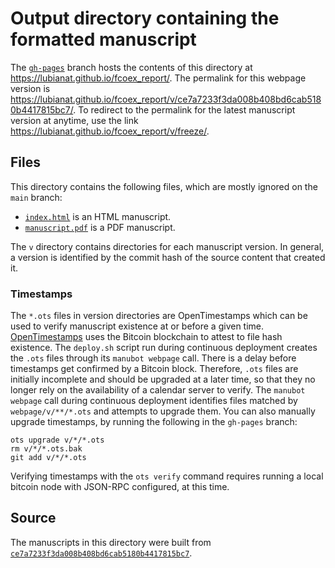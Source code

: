 # Output directory containing the formatted manuscript

The [`gh-pages`](https://github.com/lubianat/fcoex_report/tree/gh-pages) branch hosts the contents of this directory at <https://lubianat.github.io/fcoex_report/>.
The permalink for this webpage version is <https://lubianat.github.io/fcoex_report/v/ce7a7233f3da008b408bd6cab5180b4417815bc7/>.
To redirect to the permalink for the latest manuscript version at anytime, use the link <https://lubianat.github.io/fcoex_report/v/freeze/>.

## Files

This directory contains the following files, which are mostly ignored on the `main` branch:

+ [`index.html`](index.html) is an HTML manuscript.
+ [`manuscript.pdf`](manuscript.pdf) is a PDF manuscript.

The `v` directory contains directories for each manuscript version.
In general, a version is identified by the commit hash of the source content that created it.

### Timestamps

The `*.ots` files in version directories are OpenTimestamps which can be used to verify manuscript existence at or before a given time.
[OpenTimestamps](https://opentimestamps.org/) uses the Bitcoin blockchain to attest to file hash existence.
The `deploy.sh` script run during continuous deployment creates the `.ots` files through its `manubot webpage` call.
There is a delay before timestamps get confirmed by a Bitcoin block.
Therefore, `.ots` files are initially incomplete and should be upgraded at a later time, so that they no longer rely on the availability of a calendar server to verify.
The `manubot webpage` call during continuous deployment identifies files matched by `webpage/v/**/*.ots` and attempts to upgrade them.
You can also manually upgrade timestamps, by running the following in the `gh-pages` branch:

```shell
ots upgrade v/*/*.ots
rm v/*/*.ots.bak
git add v/*/*.ots
```

Verifying timestamps with the `ots verify` command requires running a local bitcoin node with JSON-RPC configured, at this time.

## Source

The manuscripts in this directory were built from
[`ce7a7233f3da008b408bd6cab5180b4417815bc7`](https://github.com/lubianat/fcoex_report/commit/ce7a7233f3da008b408bd6cab5180b4417815bc7).
